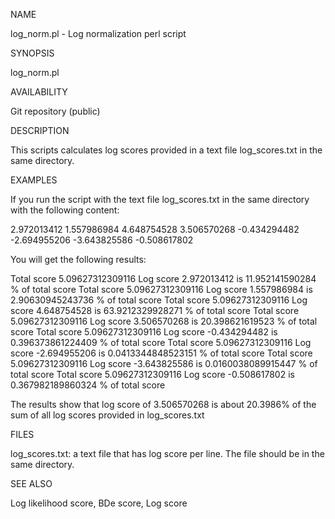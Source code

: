 NAME

log_norm.pl - Log normalization perl script

SYNOPSIS

log_norm.pl

AVAILABILITY

Git repository (public)

DESCRIPTION

This scripts calculates log scores provided in a text file log_scores.txt in the same directory.

EXAMPLES

If you run the script with the text file log_scores.txt in the same directory with the following content:

2.972013412
1.557986984
4.648754528
3.506570268
-0.434294482
-2.694955206
-3.643825586
-0.508617802

You will get the following results:

Total score 5.09627312309116
Log score 2.972013412 is 11.952141590284 % of total score
Total score 5.09627312309116
Log score 1.557986984 is 2.90630945243736 % of total score
Total score 5.09627312309116
Log score 4.648754528 is 63.9212329928271 % of total score
Total score 5.09627312309116
Log score 3.506570268 is 20.398621619523 % of total score
Total score 5.09627312309116
Log score -0.434294482 is 0.396373861224409 % of total score
Total score 5.09627312309116
Log score -2.694955206 is 0.0413344848523151 % of total score
Total score 5.09627312309116
Log score -3.643825586 is 0.0160038089915447 % of total score
Total score 5.09627312309116
Log score -0.508617802 is 0.367982189860324 % of total score

The results show that log score of 3.506570268 is about 20.3986% of the sum of all log scores provided in log_scores.txt

FILES

log_scores.txt: a text file that has log score per line. The file should be in the same directory.

SEE ALSO

Log likelihood score, BDe score, Log score
